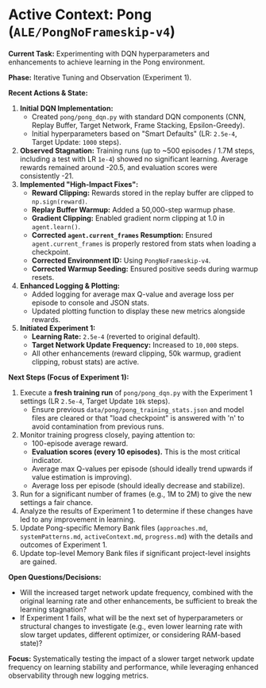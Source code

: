 # Active Context: Pong (`ALE/PongNoFrameskip-v4`)

**Current Task:** Experimenting with DQN hyperparameters and enhancements to achieve learning in the Pong environment.

**Phase:** Iterative Tuning and Observation (Experiment 1).

**Recent Actions & State:**
1.  **Initial DQN Implementation:**
    *   Created `pong/pong_dqn.py` with standard DQN components (CNN, Replay Buffer, Target Network, Frame Stacking, Epsilon-Greedy).
    *   Initial hyperparameters based on "Smart Defaults" (LR: `2.5e-4`, Target Update: `1000` steps).
2.  **Observed Stagnation:** Training runs (up to ~500 episodes / 1.7M steps, including a test with LR `1e-4`) showed no significant learning. Average rewards remained around -20.5, and evaluation scores were consistently -21.
3.  **Implemented "High-Impact Fixes":**
    *   **Reward Clipping:** Rewards stored in the replay buffer are clipped to `np.sign(reward)`.
    *   **Replay Buffer Warmup:** Added a 50,000-step warmup phase.
    *   **Gradient Clipping:** Enabled gradient norm clipping at 1.0 in `agent.learn()`.
    *   **Corrected `agent.current_frames` Resumption:** Ensured `agent.current_frames` is properly restored from stats when loading a checkpoint.
    *   **Corrected Environment ID:** Using `PongNoFrameskip-v4`.
    *   **Corrected Warmup Seeding:** Ensured positive seeds during warmup resets.
4.  **Enhanced Logging & Plotting:**
    *   Added logging for average max Q-value and average loss per episode to console and JSON stats.
    *   Updated plotting function to display these new metrics alongside rewards.
5.  **Initiated Experiment 1:**
    *   **Learning Rate:** `2.5e-4` (reverted to original default).
    *   **Target Network Update Frequency:** Increased to `10,000` steps.
    *   All other enhancements (reward clipping, 50k warmup, gradient clipping, robust stats) are active.

**Next Steps (Focus of Experiment 1):**
1.  Execute a **fresh training run** of `pong/pong_dqn.py` with the Experiment 1 settings (LR `2.5e-4`, Target Update `10k` steps).
    *   Ensure previous `data/pong/pong_training_stats.json` and model files are cleared or that "load checkpoint" is answered with 'n' to avoid contamination from previous runs.
2.  Monitor training progress closely, paying attention to:
    *   100-episode average reward.
    *   **Evaluation scores (every 10 episodes).** This is the most critical indicator.
    *   Average max Q-values per episode (should ideally trend upwards if value estimation is improving).
    *   Average loss per episode (should ideally decrease and stabilize).
3.  Run for a significant number of frames (e.g., 1M to 2M) to give the new settings a fair chance.
4.  Analyze the results of Experiment 1 to determine if these changes have led to any improvement in learning.
5.  Update Pong-specific Memory Bank files (`approaches.md`, `systemPatterns.md`, `activeContext.md`, `progress.md`) with the details and outcomes of Experiment 1.
6.  Update top-level Memory Bank files if significant project-level insights are gained.

**Open Questions/Decisions:**
-   Will the increased target network update frequency, combined with the original learning rate and other enhancements, be sufficient to break the learning stagnation?
-   If Experiment 1 fails, what will be the next set of hyperparameters or structural changes to investigate (e.g., even lower learning rate with slow target updates, different optimizer, or considering RAM-based state)?

**Focus:** Systematically testing the impact of a slower target network update frequency on learning stability and performance, while leveraging enhanced observability through new logging metrics.

